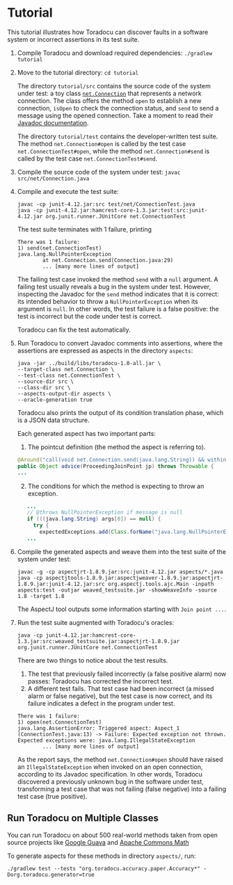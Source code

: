 # Tutorial

This tutorial illustrates how Toradocu can discover
faults in a software system or incorrect assertions in its test suite.

1. Compile Toradocu and download required dependencies: `./gradlew tutorial`

2. Move to the tutorial directory: `cd tutorial`

   The directory `tutorial/src` contains the source code of the system
   under test:  a toy class [`net.Connection`](https://github.com/albertogoffi/toradocu/blob/master/tutorial/src/net/Connection.java) that represents a network
   connection.  The class offers the method `open` to establish a new
   connection, `isOpen` to check the connection status, and `send` to send
   a message using the opened connection.  Take a moment to read their
   [Javadoc documentation](https://github.com/albertogoffi/toradocu/blob/master/tutorial/src/net/Connection.java).

   The directory `tutorial/test` contains the developer-written test
   suite.
   The method `net.Connection#open` is called by the test case `net.ConnectionTest#open`, while
   the method `net.Connection#send` is called by the test case `net.ConnectionTest#send`.

3. Compile the source code of the system under test: `javac src/net/Connection.java`

4. Compile and execute the test suite:
   ```
   javac -cp junit-4.12.jar:src test/net/ConnectionTest.java
   java -cp junit-4.12.jar:hamcrest-core-1.3.jar:test:src:junit-4.12.jar org.junit.runner.JUnitCore net.ConnectionTest
   ```
   The test suite terminates with 1 failure, printing
   ```
   There was 1 failure:
   1) send(net.ConnectionTest)
   java.lang.NullPointerException
           at net.Connection.send(Connection.java:29)
           ... [many more lines of output]
   ```
   The failing test case invoked the method `send` with a `null` argument.
   A failing test usually reveals a bug in the system under test.
   However,
   inspecting the Javadoc for the `send` method indicates that it is correct:
   its intended behavior to throw a
   `NullPointerException` when its argument is `null`.
   In other words, the test failure is a
   false positive: the test is incorrect but the code under test is correct.

   Toradocu can fix the test automatically.

5. Run Toradocu to convert Javadoc comments into assertions, where the
   assertions are expressed as aspects in the directory `aspects`:
   ```
   java -jar ../build/libs/toradocu-1.0-all.jar \
   --target-class net.Connection \
   --test-class net.ConnectionTest \
   --source-dir src \
   --class-dir src \
   --aspects-output-dir aspects \
   --oracle-generation true
   ```
   Toradocu also prints the output of its condition translation phase, which is a JSON data
   structure.

   Each generated aspect has two important parts:
   1. The pointcut definition (the method the aspect is referring to).
   ```java
   @Around("call(void net.Connection.send(java.lang.String)) && within(net.ConnectionTest)")
   public Object advice(ProceedingJoinPoint jp) throws Throwable {
   ...
   ```
   2. The conditions for which the method is expecting to throw an exception.
   ```java
      ...
      // @throws NullPointerException if message is null
      if (((java.lang.String) args[0]) == null) {
        try {
          expectedExceptions.add(Class.forName("java.lang.NullPointerException"));
      ...
   ```

6. Compile the generated aspects and weave them into the test suite of the system under test:
   ```
   javac -g -cp aspectjrt-1.8.9.jar:src:junit-4.12.jar aspects/*.java
   java -cp aspectjtools-1.8.9.jar:aspectjweaver-1.8.9.jar:aspectjrt-1.8.9.jar:junit-4.12.jar:src org.aspectj.tools.ajc.Main -inpath aspects:test -outjar weaved_testsuite.jar -showWeaveInfo -source 1.8 -target 1.8
   ```
   The AspectJ tool outputs some information starting with `Join point ...`.

7. Run the test suite augmented with Toradocu's oracles:
   ```
   java -cp junit-4.12.jar:hamcrest-core-1.3.jar:src:weaved_testsuite.jar:aspectjrt-1.8.9.jar org.junit.runner.JUnitCore net.ConnectionTest
   ```
   There are two things to notice about the test results.
    1. The test that previously failed incorrectly (a false positive alarm)
       now passes:  Toradocu has corrected the incorrect test.
    2. A different test fails.  That test case had been incorrect (a missed
       alarm or false negative), but the test case is now correct,
       and its failure indicates a defect in the program under test.

   ```
   There was 1 failure:
   1) open(net.ConnectionTest)
   java.lang.AssertionError: Triggered aspect: Aspect_1 (ConnectionTest.java:13) -> Failure: Expected exception not thrown. Expected exceptions were: java.lang.IllegalStateException
           ... [many more lines of output]
   ```
   As the report says, the method `net.Connection#open` should have raised
   an `IllegalStateException` when invoked on an open connection, according
   to its Javadoc specification.
   In other words, Toradocu discovered a previously unknown bug in the software
   under test, transforming a test case that was not failing (false negative) into a failing
   test case (true positive).

## Run Toradocu on Multiple Classes

You can run Toradocu on about 500 real-world methods taken from
open source projects like
[Google Guava](https://github.com/google/guava) and
[Apache Commons Math](https://commons.apache.org/proper/commons-math/)

To generate aspects for these methods in directory `aspects/`, run:
```
./gradlew test --tests "org.toradocu.accuracy.paper.Accuracy*" -Dorg.toradocu.generator=true
```
